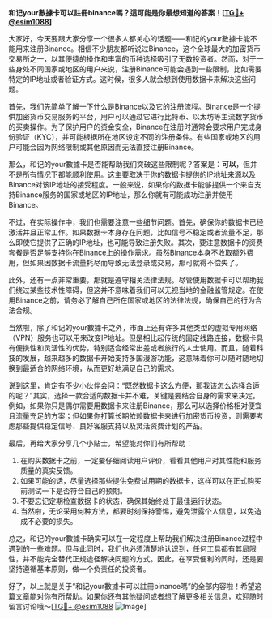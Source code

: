 **和记your數據卡可以註冊binance嗎？這可能是你最想知道的答案！[[TG💪+ @esim1088](https://t.me/s/esim1088)]**

大家好，今天要跟大家分享一个很多人都关心的话题——和记的your數據卡能不能用来注册Binance。相信不少朋友都听说过Binance，这个全球最大的加密货币交易所之一，以其便捷的操作和丰富的币种选择吸引了无数投资者。然而，对于一些身处不同国家或地区的用户来说，注册Binance可能会遇到一些限制，比如需要特定的IP地址或者验证方式。这时候，很多人就会想到使用数据卡来解决这些问题。

首先，我们先简单了解一下什么是Binance以及它的注册流程。Binance是一个提供加密货币交易服务的平台，用户可以通过它进行比特币、以太坊等主流数字货币的买卖操作。为了保护用户的资金安全，Binance在注册时通常会要求用户完成身份验证（KYC），并可能根据所在地区设定不同的注册条件。有些国家或地区的用户可能会因为网络限制或其他原因而无法直接注册Binance。

那么，和记的your數據卡是否能帮助我们突破这些限制呢？答案是：**可以**，但并不是所有情况下都能顺利使用。这主要取决于你的数据卡提供的IP地址来源以及Binance对该IP地址的接受程度。一般来说，如果你的数据卡能够提供一个来自支持Binance服务的国家或地区的IP地址，那么你就有可能成功注册并使用Binance。

不过，在实际操作中，我们也需要注意一些细节问题。首先，确保你的数据卡已经激活并且正常工作。如果数据卡本身存在问题，比如信号不稳定或者流量不足，那么即使它提供了正确的IP地址，也可能导致注册失败。其次，要注意数据卡的资费套餐是否足够支持你在Binance上的操作需求。虽然Binance本身不收取额外费用，但如果因数据卡流量耗尽而导致无法登录或交易，那可就得不偿失了。

此外，还有一点非常重要，那就是遵守相关法律法规。尽管使用数据卡可以帮助我们绕过某些技术性障碍，但这并不意味着我们可以无视当地的金融监管规定。在使用Binance之前，请务必了解自己所在国家或地区的法律法规，确保自己的行为合法合规。

当然啦，除了和记的your數據卡之外，市面上还有许多其他类型的虚拟专用网络（VPN）服务也可以用来改变IP地址。但是相比起传统的固定线路连接，数据卡具有便携性和灵活性的优势，特别适合经常出差或者旅行的人士使用。而且，随着科技的发展，越来越多的数据卡开始支持多国漫游功能，这意味着你可以随时随地切换到最适合的网络环境，从而更好地满足自己的需求。

说到这里，肯定有不少小伙伴会问：“既然数据卡这么方便，那我该怎么选择合适的呢？”其实，选择一款合适的数据卡并不难，关键是要结合自身的需求来决定。例如，如果你只是偶尔需要用数据卡来注册Binance，那么可以选择价格相对便宜且流量充足的方案；但如果你打算长期依赖数据卡来进行加密货币投资，则需要考虑那些提供稳定信号、良好客服支持以及灵活资费计划的产品。

最后，再给大家分享几个小贴士，希望能对你们有所帮助：

1. 在购买数据卡之前，一定要仔细阅读用户评价，看看其他用户对其性能和服务质量的真实反馈。
2. 如果可能的话，尽量选择那些提供免费试用期的数据卡，这样可以在正式购买前测试一下是否符合自己的预期。
3. 不要忘记定期检查数据卡的状态，确保其始终处于最佳运行状态。
4. 当然啦，无论采用何种方法，都要时刻保持警惕，避免泄露个人信息，以免造成不必要的损失。

总之，和记的your數據卡确实可以在一定程度上帮助我们解决注册Binance过程中遇到的一些难题。但与此同时，我们也必须清楚地认识到，任何工具都有其局限性，并不能完全替代正规途径解决问题的方式。因此，在享受便利的同时，还是要坚持遵循基本原则，做一个负责任的投资者。

好了，以上就是关于“和记your數據卡可以註冊binance嗎”的全部内容啦！希望这篇文章能对你有所帮助。如果你还有其他疑问或者想了解更多相关信息，欢迎随时留言讨论哦～[[TG💪+ @esim1088](https://t.me/s/esim1088) ![Image](https://i.postimg.cc/4NQfJmqS/Snipaste-2025-05-13-00-14-12.png)]